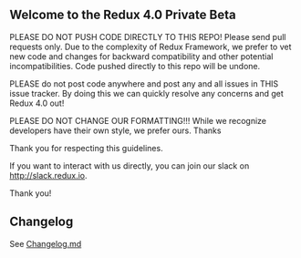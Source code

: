 ## Welcome to the Redux 4.0 Private Beta

PLEASE DO NOT PUSH CODE DIRECTLY TO THIS REPO!  Please send pull requests only.  Due to the complexity of Redux Framework, we prefer to vet new code and changes for backward compatibility and other potential incompatibilities.  Code pushed directly to this repo will be undone.

PLEASE do not post code anywhere and post any and all issues in THIS issue tracker. By doing this we can quickly resolve any concerns and get Redux 4.0 out!

PLEASE DO NOT CHANGE OUR FORMATTING!!!  While we recognize developers have their own style, we prefer ours.  Thanks

Thank you for respecting this guidelines.  

If you want to interact with us directly, you can join our slack on http://slack.redux.io.

Thank you!

## Changelog ##

See [Changelog.md](https://github.com/dovy/redux-dev/blob/master/CHANGELOG.md)
